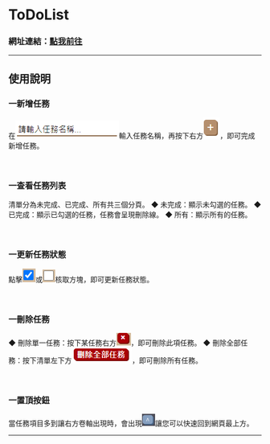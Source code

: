 # ToDoList

### 網址連結：[點我前往](https://cyut107.github.io/)

<hr>

## 使用說明
### 一新增任務
在!["請輸入任務名稱..."輸入框](https://github.com/Yilongasus/ToDoList/blob/master/instruction/textInput.PNG)輸入任務名稱，再按下右方![+咖啡色按鈕](https://github.com/Yilongasus/ToDoList/blob/master/instruction/add.PNG)，即可完成新增任務。<br><br><br>
### 一查看任務列表 
清單分為未完成、已完成、所有共三個分頁。
◆ 未完成：顯示未勾選的任務。
◆ 已完成：顯示已勾選的任務，任務會呈現刪除線。
◆ 所有：顯示所有的任務。<br><br><br>    
### 一更新任務狀態
點擊![勾選](https://github.com/Yilongasus/ToDoList/blob/master/instruction/yes.PNG)或![取消勾選](https://github.com/Yilongasus/ToDoList/blob/master/instruction/no.PNG)核取方塊，即可更新任務狀態。<br><br><br>  
### 一刪除任務
◆ 刪除單一任務：按下某任務右方![X紅色按鈕](https://github.com/Yilongasus/ToDoList/blob/master/instruction/delete.PNG)，即可刪除此項任務。
◆ 刪除全部任務：按下清單左下方!["刪除全部任務"紅色按鈕](https://github.com/Yilongasus/ToDoList/blob/master/instruction/deleteAll.PNG)，即可刪除所有任務。<br><br><br>
### 一置頂按鈕
當任務項目多到讓右方卷軸出現時，會出現![置頂按鈕](https://github.com/Yilongasus/ToDoList/blob/master/instruction/top.PNG)讓您可以快速回到網頁最上方。

<hr>

